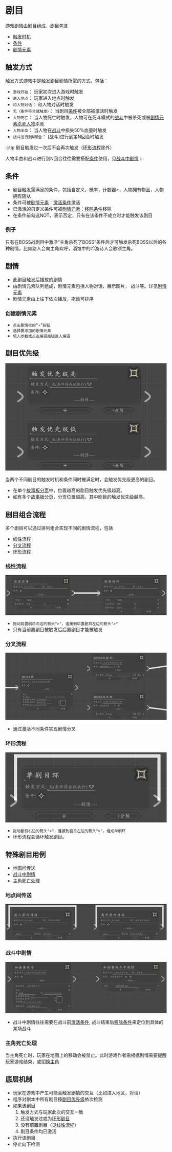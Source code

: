 # 剧目

游戏剧情由剧目组成，剧目包含
- [触发时机](#触发时机)
- [条件](#条件)
- [剧情元素](./act-element.html)

## 触发方式
触发方式游戏中是触发剧目剧情所需的方式，包括：
- `游戏开始`： 玩家初次进入游戏时触发
- `进入地点`： 玩家进入地点时触发
- `和人物对话`： 和人物对话时触发
- `无（条件符合就触发）`： 当剧目[条件](#条件)被全部被激活时触发
- `人物死亡`： 当人物死亡时触发，人物可在死斗模式的[战斗](./combat.html)中被杀死或被[剧情元素](./act-element.html)[杀死人物](./act-element.html#杀死人物)杀死
- `人物半血`： 当人物在[战斗](./combat.html)中损失50%血量时触发
- `战斗进行到N回合`： [战斗]进行到第N回合时触发

:::tip
剧目触发过一次后不会再次触发（[环形流程](#环形流程)除外）

人物半血和战斗进行到N回合往往需要搭配[条件](#条件)使用，见[战斗中剧情](#战斗中剧情)
:::

## 条件
- 剧目触发需满足的条件，包括自定义，概率，计数器≥，人物拥有物品，人物拥有随从
- 条件可被[剧情元素](./act-element.html)：[激活条件](./act-element.html#激活条件)激活
- 已激活的自定义条件可被[剧情元素](./act-element.html)：[移除条件](./act-element.html#激活条件)移除
- 在条件前勾选NOT，表示否定，只有在该条件不成立时才能触发该剧目

### 例子
只有在BOSS战剧目中激活“主角杀死了BOSS”条件后才可触发杀死BOSS以后的各种剧情，比如路人会向主角欢呼，酒馆中的吟游诗人会歌颂主角。

## 剧情
- 此剧目触发后播放的剧情
- 由剧情元素队列组成，剧情元素包括人物对话，展示图片， 战斗等。详见[剧情元素](./act-element.html)
- 剧情元素由上往下依次播放，拖动可排序

### 创建剧情元素
- `点击剧情栏的“+”按钮`
- `选择要添加的剧情元素`
- `填入参数或点击编辑按钮进入编辑`

## 剧目优先级
![剧目优先级](../../assets/priority.jpg)

当两个不同剧目的触发时机和条件同时被满足时，会触发优先级更高的剧目。
- 在单个[故事板分页](./storyboard.html#故事板分页)中，位置越高的剧目触发优先级越高。
- 如有多个[故事板分页](./storyboard.html#故事板分页)，分页位置越高，其中剧目的触发优先级越高。

## 剧目组合流程
多个剧目可以通过排列组合实现不同的剧情流程，包括
- [线性流程](#线性流程)
- [分叉流程](#分叉流程)
- [环形流程](#环形流程)

### 线性流程
![线性流程](../../assets/liner.jpg)

- `拖动前置剧目右边的箭头">"，连接到后置剧目左边的箭头">"`
- 只有当前置剧目被触发后后置剧目才能被触发

### 分叉流程
![分叉流程](../../assets/branch.jpg)
- 通过激活不同条件实现剧情分叉

### 环形流程
![环形流程](../../assets/loop.jpg)

- `拖动剧目右边的箭头">"，连接到剧目左边的箭头">"，组成单剧环`
- 环形流程会循环触发剧目。

## 特殊剧目用例

- [地图间传送](#地图间传送)
- [战斗中剧情](#战斗中剧情)
- [主角死亡处理](#主角死亡处理)

### 地点间传送
![地点间传送](../../assets/teleport.jpg)

### 战斗中剧情
![战斗中剧情](../../assets/combatact.jpg)

- 战斗中剧情往往需要在战斗前[激活条件](./act-element#激活条件), 战斗结束后[移除条件](./act-element#移除条件)来定位到具体的某场战斗

### 主角死亡处理
当主角死亡时，玩家在地图上的移动会被禁止。此时游戏作者需根据剧情需要提醒玩家游戏结束，或[切换主角](./act-element.html#切换主角)

## 底层机制
- 玩家在游戏中产生可能会触发剧情的交互（比如进入地区，对话）
- 程序对剧本中所有剧目按[剧目优先级](#剧目优先级)依次检测
- 如果该剧目 
  1. 触发方式与玩家此次的交互一致
  2. 还没触发过或为[环形剧目](#环形流程)
  3. 没有前置剧目（见[线性流程](#线性流程)）
  4. 剧目条件均已激活
- 执行该剧目
- 停止向下检测